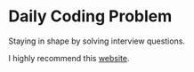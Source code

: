 # Daily Coding Problem

Staying in shape by solving interview questions.

I highly recommend this [website](https://www.dailycodingproblem.com/).
